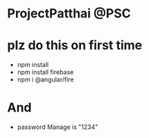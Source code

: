 # ProjectPatthai @PSC
# plz do this on first time
- npm install
- npm install firebase
- npm i @angular/fire
# And
- password Manage is "1234"
